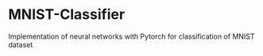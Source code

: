 # MNIST-Classifier
Implementation of neural networks with Pytorch for classification of MNIST dataset
